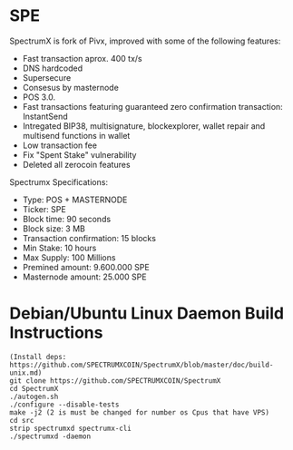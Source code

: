 # SPE

SpectrumX is fork of Pivx, improved with some of the following features: 

- Fast transaction aprox. 400 tx/s 
- DNS hardcoded 
- Supersecure
- Consesus by masternode 
- POS 3.0.
- Fast transactions featuring guaranteed zero confirmation transaction: InstantSend 
- Intregated BIP38, multisignature, blockexplorer, wallet repair and multisend functions in wallet
- Low transaction fee
- Fix "Spent Stake" vulnerability
- Deleted all zerocoin features


Spectrumx Specifications:

- Type: POS + MASTERNODE
- Ticker: SPE
- Block time: 90 seconds
- Block size: 3 MB
- Transaction confirmation: 15 blocks
- Min Stake: 10 hours
- Max Supply: 100 Millions
- Premined amount: 9.600.000 SPE 
- Masternode amount: 25.000 SPE


# Debian/Ubuntu Linux Daemon Build Instructions

```
(Install deps: https://github.com/SPECTRUMXCOIN/SpectrumX/blob/master/doc/build-unix.md)
git clone https://github.com/SPECTRUMXCOIN/SpectrumX
cd SpectrumX
./autogen.sh
./configure --disable-tests
make -j2 (2 is must be changed for number os Cpus that have VPS)
cd src
strip spectrumxd spectrumx-cli
./spectrumxd -daemon
